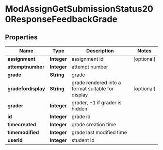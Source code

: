 

# ModAssignGetSubmissionStatus200ResponseFeedbackGrade


## Properties

| Name | Type | Description | Notes |
|------------ | ------------- | ------------- | -------------|
|**assignment** | **Integer** | assignment id |  [optional] |
|**attemptnumber** | **Integer** | attempt number |  |
|**grade** | **String** | grade |  |
|**gradefordisplay** | **String** | grade rendered into a format suitable for display |  [optional] |
|**grader** | **Integer** | grader, -1 if grader is hidden |  |
|**id** | **Integer** | grade id |  |
|**timecreated** | **Integer** | grade creation time |  |
|**timemodified** | **Integer** | grade last modified time |  |
|**userid** | **Integer** | student id |  |




